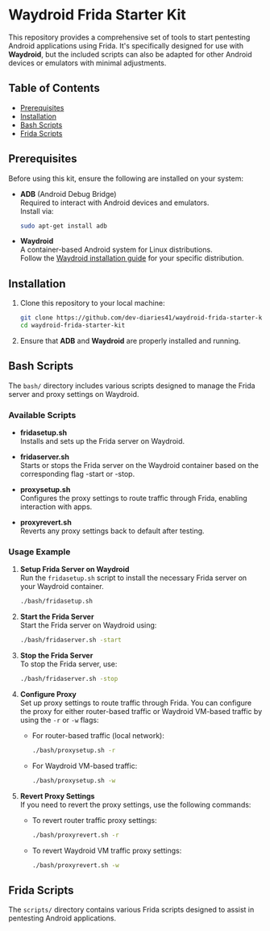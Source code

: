 # Waydroid Frida Starter Kit

This repository provides a comprehensive set of tools to start pentesting Android applications using Frida. It's specifically designed for use with **Waydroid**, but the included scripts can also be adapted for other Android devices or emulators with minimal adjustments.

## Table of Contents

- [Prerequisites](#prerequisites)
- [Installation](#installation)
- [Bash Scripts](#bash-scripts)
- [Frida Scripts](#frida-scripts)

## Prerequisites

Before using this kit, ensure the following are installed on your system:

- **ADB** (Android Debug Bridge)  
  Required to interact with Android devices and emulators.  
  Install via:
  ```bash
  sudo apt-get install adb
  ```

- **Waydroid**  
  A container-based Android system for Linux distributions.  
  Follow the [Waydroid installation guide](https://waydro.id/) for your specific distribution.

## Installation

1. Clone this repository to your local machine:
   ```bash
   git clone https://github.com/dev-diaries41/waydroid-frida-starter-kit.git
   cd waydroid-frida-starter-kit
   ```

2. Ensure that **ADB** and **Waydroid** are properly installed and running.


## Bash Scripts

The `bash/` directory includes various scripts designed to manage the Frida server and proxy settings on Waydroid.

### Available Scripts

- **fridasetup.sh**  
  Installs and sets up the Frida server on Waydroid.
  
- **fridaserver.sh**  
  Starts or stops the Frida server on the Waydroid container based on the corresponding flag -start or -stop.

- **proxysetup.sh**  
  Configures the proxy settings to route traffic through Frida, enabling interaction with apps.
  
- **proxyrevert.sh**  
  Reverts any proxy settings back to default after testing.


### Usage Example

1. **Setup Frida Server on Waydroid**  
   Run the `fridasetup.sh` script to install the necessary Frida server on your Waydroid container.
   ```bash
   ./bash/fridasetup.sh
   ```

2. **Start the Frida Server**  
   Start the Frida server on Waydroid using:
   ```bash
   ./bash/fridaserver.sh -start
   ```

3. **Stop the Frida Server**  
   To stop the Frida server, use:
   ```bash
   ./bash/fridaserver.sh -stop
   ```

4. **Configure Proxy**  
   Set up proxy settings to route traffic through Frida. You can configure the proxy for either router-based traffic or Waydroid VM-based traffic by using the `-r` or `-w` flags:

   - For router-based traffic (local network):
     ```bash
     ./bash/proxysetup.sh -r
     ```

   - For Waydroid VM-based traffic:
     ```bash
     ./bash/proxysetup.sh -w
     ```

5. **Revert Proxy Settings**  
   If you need to revert the proxy settings, use the following commands:

   - To revert router traffic proxy settings:
     ```bash
     ./bash/proxyrevert.sh -r
     ```

   - To revert Waydroid VM traffic proxy settings:
     ```bash
     ./bash/proxyrevert.sh -w
     ```


## Frida Scripts

The `scripts/` directory contains various Frida scripts designed to assist in pentesting Android applications.

